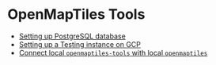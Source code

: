 # OpenMapTiles Tools

* [Setting up PostgreSQL database](database.md)
* [Setting up a Testing instance on GCP](testing.md)
* [Connect local `openmaptiles-tools` with local `openmaptiles`](testing.md)
